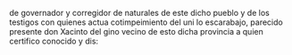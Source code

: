 de
governador
y
corregidor
de
naturales
de
este
dicho
pueblo
y
de
los
testigos
con
quienes
actua
cotimpeimiento
del
uni
lo
escarabajo,
parecido
presente
don
Xacinto
del
gino
vecino
de
esto
dicha
provincia
a
quien
certifico
conocido
y
dis: